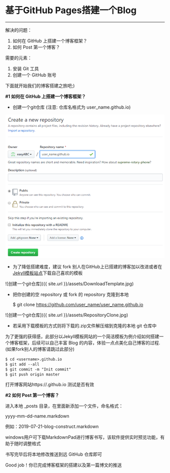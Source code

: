 # 基于GitHub Pages搭建一个Blog #

----------
解决的问题：

1. 如何在 GitHub 上搭建一个博客框架？
2. 如何 Post 第一个博客？


需要的元素：

1. 安装 Git 工具
2. 创建一个 GitHub 账号

下面就开始我们的博客搭建之旅吧;)

**#1 如何在 GitHub 上搭建一个博客框架？**

- 创建一个git仓库 (注意: 仓库名格式为 user_name.github.io)

![创建一个git仓库](/assets/CreateRepository.jpg)

- 为了降低搭建难度，建议 fork 别人在GitHub上已搭建的博客加以改进或者在[Jekyll模板站点](http://jekyllthemes.org/)下载自己喜欢的模板

![创建一个git仓库]({{ site.url }}/assets/DownloadTemplate.jpg)

- 把你创建的空 repository 或 fork 的 repository 克隆到本地

    $ git clone https://github.com/user_name/user_name.github.io

![创建一个git仓库]({{ site.url }}/assets/RepositoryClone.jpg)

- 若采用下载模板的方式则将下载的.zip文件解压缩到克隆的本地 git 仓库中

为了更强的获得感，此部分以Jekyll模板网站的一个简洁模板为例介绍如何搭建一个博客框架，后续可以自己丰富 Blog 的内容，体验一点点美化自己博客的过程. (如果fork别人的博客请跳过此部分)

    $ cd <username>.github.io
	$ git add --all
    $ git commit -m "Init commit"
    $ git push origin master
    
打开博客网站https://<username>.github.io 测试是否有效

**#2 如何 Post 第一个博客？**

进入本地 _posts 目录，在里面新添加一个文件，命名格式：

yyyy-mm-dd-name.markdown

例如：2019-07-21-blog-construct.markdown

windows用户可下载MarkdownPad进行博客书写，该软件提供实时预览功能，有助于随时调整格式

书写完毕后将本地修改推送到远 GitHub 仓库即可

Good job！你已完成博客框架的搭建以及第一篇博文的推送

